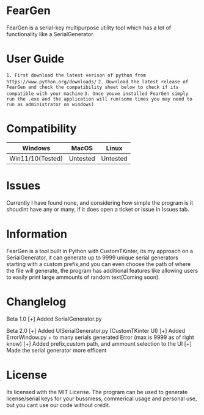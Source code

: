 # FearGen
FearGen is a serial-key multipurpose utility tool which has a lot of functionality like a SerialGenerator.

# User Guide

`1. First download the latest verison of python from https://www.python.org/downloads/`
`2. Download the latest release of FearGen and check the compatibility sheet below to check if its compatible with your machine`
`3. Once youve installed FearGen simply run the .exe and the application will run(some times you may need to run as administrator on windows)`

# Compatibility

| Windows  | MacOS | Linux 
| ---------------- | ------------- | ------------- |
| Win11/10(Tested) |  Untested     | Untested      |

# Issues
Currently I have found none, and considering how simple the program is it shoudlnt have any or many, if it does open a ticket or issue in Issues tab.

# Information
FearGen is a tool built in Python with CustomTKinter, its my approach on a SerialGenerator, it can generate up to 9999 unique serial generators starting with a custom prefix,and you can even choose the path of where the file will generate, the program has additional features like allowing users to easily print large ammounts of random text(Coming soon).

# Changlelog
Beta 1.0
[+] Added SerialGenerator.py

Beta 2.0
[+] Added UISerialGenerator.py (CustomTKinter UI)
[+] Added ErrorWindow.py + to many serials generated Error (max is 9999 as of right know) 
[+] Added prefix,custom path, and ammount selection to the UI
[+] Made the serial generator more efficent

# License
Its licensed with the MIT License.
The program can be used to generate license/serial keys for your bussniess, commerical usage and personal use, but you cant use our code without credit.
